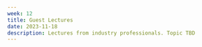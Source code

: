 ```yaml
---
week: 12
title: Guest Lectures
date: 2023-11-18
description: Lectures from industry professionals. Topic TBD
---
```

